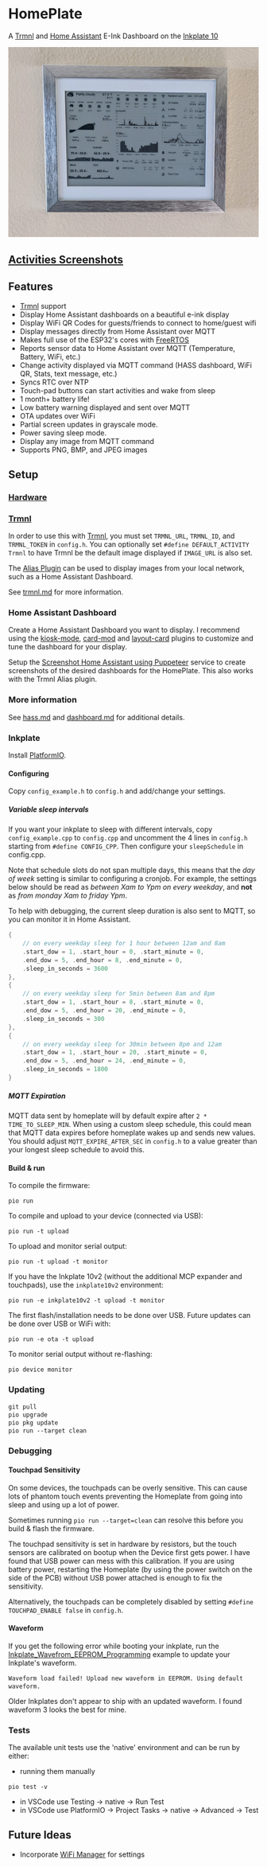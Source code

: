 # HomePlate

A [Trmnl](https://usetrmnl.com/) and [Home Assistant](https://www.home-assistant.io/) E-Ink Dashboard on the [Inkplate 10](https://soldered.com/product/inkplate-10-9-7-e-paper-board-copy/)

![Home Assistant](screenshots/hass.jpeg)

## [Activities Screenshots](activities.md)

## Features

* [Trmnl](https://usetrmnl.com) support
* Display Home Assistant dashboards on a beautiful e-ink display
* Display WiFi QR Codes for guests/friends to connect to home/guest wifi
* Display messages directly from Home Assistant over MQTT
* Makes full use of the ESP32's cores with [FreeRTOS](https://www.freertos.org/)
* Reports sensor data to Home Assistant over MQTT (Temperature, Battery, WiFi, etc.)
* Change activity displayed via MQTT command (HASS dashboard, WiFi QR, Stats, text message, etc.)
* Syncs RTC over NTP
* Touch-pad buttons can start activities and wake from sleep
* 1 month+ battery life!
* Low battery warning displayed and sent over MQTT
* OTA updates over WiFi
* Partial screen updates in grayscale mode.
* Power saving sleep mode.
* Display any image from MQTT command
* Supports PNG, BMP, and JPEG images

## Setup

### [Hardware](hardware.md)

### [Trmnl](trmnl.md)

In order to use this with [Trmnl](https://usetrmnl.com), you must set `TRMNL_URL`, `TRMNL_ID`, and `TRMNL_TOKEN` in `config.h`.
You can optionally set `#define DEFAULT_ACTIVITY Trmnl` to have Trmnl be the default image displayed if `IMAGE_URL` is also set.

The [Alias Plugin](https://help.usetrmnl.com/en/articles/10701448-alias-plugin) can be used to display images from your local network, such as a Home Assistant Dashboard.

See [trmnl.md](trmnl.md) for more information.

### Home Assistant Dashboard

Create a Home Assistant Dashboard you want to display. I recommend using the [kiosk-mode](https://github.com/NemesisRE/kiosk-mode), [card-mod](https://github.com/thomasloven/lovelace-card-mod) and [layout-card](https://github.com/thomasloven/lovelace-layout-card) plugins to customize and tune the dashboard for your display.

Setup the [Screenshot Home Assistant using Puppeteer](https://github.com/balloob/home-assistant-addons/tree/main/puppet) service to create screenshots of the desired dashboards for the HomePlate. This also works with the Trmnl Alias plugin.

### More information

See [hass.md](hass.md) and [dashboard.md](dashboard.md) for additional details.

### Inkplate

Install [PlatformIO](https://platformio.org/).

#### Configuring

Copy `config_example.h` to `config.h` and add/change your settings.

##### Variable sleep intervals

If you want your inkplate to sleep with different intervals, copy `config_example.cpp` to `config.cpp` and uncomment the 4 lines in `config.h` starting from `#define CONFIG_CPP`. Then configure your `sleepSchedule` in config.cpp.

Note that schedule slots do not span multiple days, this means that the *day of week* setting is similar to configuring a cronjob. For example, the settings below should be read as *between Xam to Ypm on every weekday*, and **not** as *from monday Xam to friday Ypm*.

To help with debugging, the current sleep duration is also sent to MQTT, so you can monitor it in Home Assistant.

```cpp
{
    // on every weekday sleep for 1 hour between 12am and 8am
    .start_dow = 1, .start_hour = 0, .start_minute = 0,
    .end_dow = 5, .end_hour = 8, .end_minute = 0,
    .sleep_in_seconds = 3600
},
{
    // on every weekday sleep for 5min between 8am and 8pm
    .start_dow = 1, .start_hour = 8, .start_minute = 0,
    .end_dow = 5, .end_hour = 20, .end_minute = 0,
    .sleep_in_seconds = 300
},
{
    // on every weekday sleep for 30min between 8pm and 12am
    .start_dow = 1, .start_hour = 20, .start_minute = 0,
    .end_dow = 5, .end_hour = 24, .end_minute = 0,
    .sleep_in_seconds = 1800
}
```

##### MQTT Expiration

MQTT data sent by homeplate will by default expire after `2 * TIME_TO_SLEEP_MIN`. When using a custom sleep schedule, this could mean that MQTT data expires before homeplate wakes up and sends new values. You should adjust `MQTT_EXPIRE_AFTER_SEC` in `config.h` to a value greater than your longest sleep schedule to avoid this.

#### Build & run

To compile the firmware:

```shell
pio run
```

To compile and upload to your device (connected via USB):

```shell
pio run -t upload
```

To upload and monitor serial output:

```shell
pio run -t upload -t monitor
```

If you have the Inkplate 10v2 (without the additional MCP expander and touchpads), use the `inkplate10v2` environment:

```shell
pio run -e inkplate10v2 -t upload -t monitor
```

The first flash/installation needs to be done over USB. Future updates can be done over USB or WiFi with:

```shell
pio run -e ota -t upload
```

To monitor serial output without re-flashing:

```shell
pio device monitor
```

### Updating

```shell
git pull
pio upgrade
pio pkg update
pio run --target clean
```

### Debugging

#### Touchpad Sensitivity

On some devices, the touchpads can be overly sensitive. This can cause lots of phantom touch events preventing the Homeplate from going into sleep and using up a lot of power.

Sometimes running `pio run --target=clean` can resolve this before you build & flash the firmware.

The touchpad sensitivity is set in hardware by resistors, but the touch sensors are calibrated on bootup when the Device first gets power. I have found that USB power can mess with this calibration. If you are using battery power, restarting the Homeplate (by using the power switch on the side of the PCB) without USB power attached is enough to fix the sensitivity.

Alternatively, the touchpads can be completely disabled by setting `#define TOUCHPAD_ENABLE false` in `config.h`.

#### Waveform

If you get the following error while booting your inkplate, run the [Inkplate_Wavefrom_EEPROM_Programming](https://github.com/SolderedElectronics/Inkplate-Arduino-library/tree/master/examples/Inkplate10/Diagnostics/Inkplate10_Wavefrom_EEPROM_Programming) example to update your Inkplate's waveform.

```text
Waveform load failed! Upload new waveform in EEPROM. Using default waveform.
```

Older Inkplates don't appear to ship with an updated waveform. I found waveform 3 looks the best for mine.

### Tests

The available unit tests use the 'native' environment and can be run by either:

* running them manually

```shell
pio test -v
```

* in VSCode use Testing -> native -> Run Test
* in VSCode use PlatformIO -> Project Tasks -> native -> Advanced -> Test

## Future Ideas

* Incorporate [WiFi Manager](https://github.com/tzapu/WiFiManager) for settings
